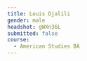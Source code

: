 ```yaml
---
title: Louis Djalili
gender: male
headshot: gWXn36L
submitted: false
course: 
  - American Studies BA
---
```

